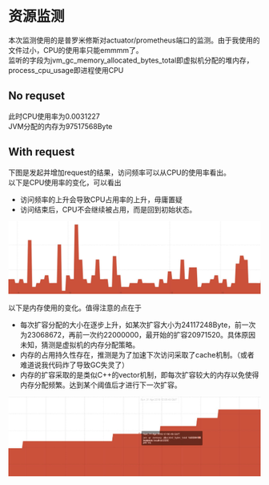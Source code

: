 # 资源监测
本次监测使用的是普罗米修斯对actuator/prometheus端口的监测。由于我使用的文件过小，CPU的使用率只能emmmm了。   
监听的字段为jvm_gc_memory_allocated_bytes_total即虚拟机分配的堆内存，process_cpu_usage即进程使用CPU

## No requset
此时CPU使用率为0.0031227     
JVM分配的内存为97517568Byte

## With request
下图是发起并增加request的结果，访问频率可以从CPU的使用率看出。    
以下是CPU使用率的变化，可以看出
- 访问频率的上升会导致CPU占用率的上升，毋庸置疑
- 访问结束后，CPU不会继续被占用，而是回到初始状态。
<div align="center">
	<img src="./sample/cpu.JPG" width="550">
</div>

以下是内存使用的变化。值得注意的点在于
- 每次扩容分配的大小在逐步上升，如某次扩容大小为24117248Byte，前一次为23068672，再前一次约22000000，最开始的扩容20971520。具体原因未知，猜测是虚拟机的内存分配策略。
- 内存的占用持久性存在，推测是为了加速下次访问采取了cache机制。（或者难道说我代码炸了导致GC失灵了）
- 内存的扩容采取的是类似C++的vector机制，即每次扩容较大的内存以免使得内存分配频繁。达到某个阈值后才进行下一次扩容。

<div align="center">
	<img src="./sample/Memory.JPG" width="550">
</div>
